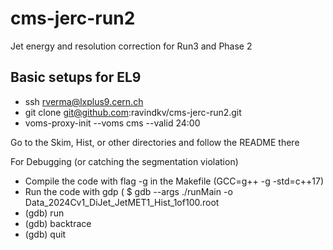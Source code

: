 # cms-jerc-run2
Jet energy and resolution correction for Run3 and Phase 2

## Basic setups for EL9
* ssh rverma@lxplus9.cern.ch
* git clone git@github.com:ravindkv/cms-jerc-run2.git
* voms-proxy-init --voms cms --valid 24:00

Go to the Skim, Hist, or other directories and follow the README there

For Debugging (or catching the segmentation violation)

* Compile the code with flag -g in the Makefile (GCC=g++ -g -std=c++17)
* Run the code with gdp (
$ gdb --args ./runMain -o Data_2024Cv1_DiJet_JetMET1_Hist_1of100.root
* (gdb) run
* (gdb) backtrace
* (gdb) quit
